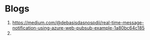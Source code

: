 # Blogs
1. https://medium.com/@debasisdasnospdii/real-time-message-notification-using-azure-web-pubsub-example-1a80bc64c185
2. 
